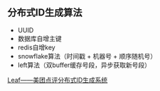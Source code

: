 ## 分布式ID生成算法
- UUID
- 数据库自增主键
- redis自增key
- snowflake算法（时间戳 + 机器号 + 顺序随机号）
- left算法（双buffer缓存号段，异步获取新号段）

[Leaf——美团点评分布式ID生成系统](https://tech.meituan.com/2017/04/21/mt-leaf.html)